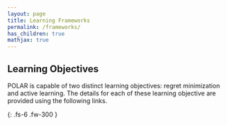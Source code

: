 ```yaml
---
layout: page
title: Learning Frameworks
permalink: /frameworks/
has_children: true
mathjax: true
---
```


## Learning Objectives 

POLAR is capable of two distinct learning objectives: regret minimization and active learning. The details for each of these learning objective are provided using the following links.

{: .fs-6 .fw-300 }